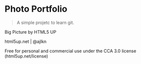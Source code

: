 # Photo Portfolio

> A simple projetc to learn git.

Big Picture by HTML5 UP

html5up.net | @ajlkn

Free for personal and commercial use under the CCA 3.0 license (html5up.net/license)
